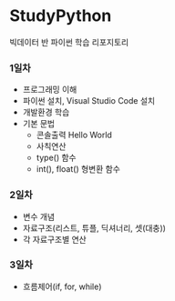 # StudyPython
빅데이터 반 파이썬 학습 리포지토리


### 1일차
- 프로그래밍 이해
- 파이썬 설치, Visual Studio Code 설치
- 개발환경 학습
- 기본 문법
	- 콘솔출력 Hello World
	- 사칙연산
	- type() 함수
	- int(), float() 형변환 함수

### 2일차
- 변수 개념
- 자료구조(리스트, 튜플, 딕셔너리, 셋(대충))
- 각 자료구조별 연산

### 3일차
- 흐름제어(if, for, while)
